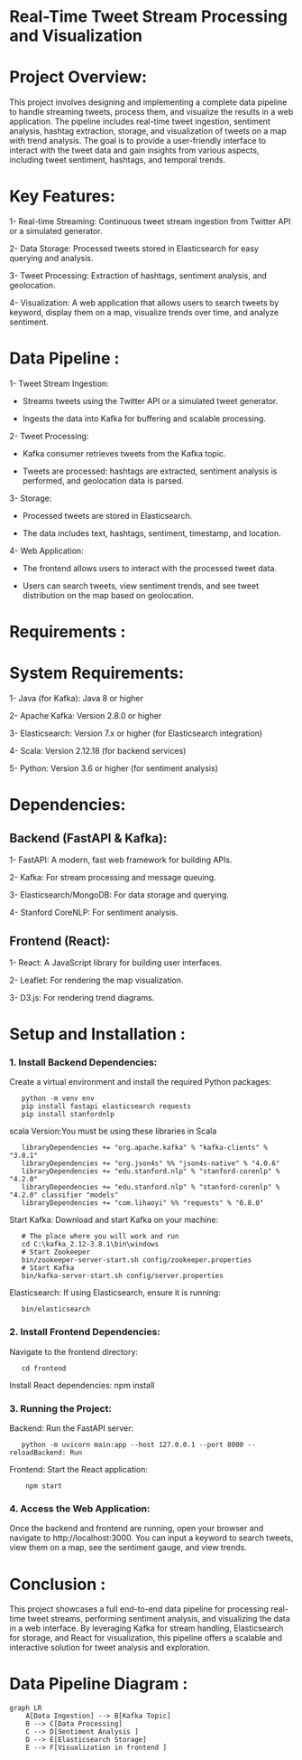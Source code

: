 # Real-Time Tweet Stream Processing and Visualization

# Project Overview:

This project involves designing and implementing a complete data pipeline to handle streaming tweets, process them, and visualize the results in a web application. The pipeline includes real-time tweet ingestion, sentiment analysis, hashtag extraction, storage, and visualization of tweets on a map with trend analysis. The goal is to provide a user-friendly interface to interact with the tweet data and gain insights from various aspects, including tweet sentiment, hashtags, and temporal trends.

# Key Features:

1- Real-time Streaming: Continuous tweet stream ingestion from Twitter API or a simulated generator.

2- Data Storage: Processed tweets stored in Elasticsearch for easy querying and analysis.

3- Tweet Processing: Extraction of hashtags, sentiment analysis, and geolocation.

4- Visualization: A web application that allows users to search tweets by keyword, display them on a map, visualize trends over time, and analyze sentiment.


# Data Pipeline :

1- Tweet Stream Ingestion:

  - Streams tweets using the Twitter API or a simulated tweet generator.

  - Ingests the data into Kafka for buffering and scalable processing.

2- Tweet Processing:

  - Kafka consumer retrieves tweets from the Kafka topic.
    
  - Tweets are processed: hashtags are extracted, sentiment analysis is performed, and geolocation data is parsed.

3- Storage:

  -  Processed tweets are stored in Elasticsearch.
    
  - The data includes text, hashtags, sentiment, timestamp, and location.

4- Web Application:

 - The frontend allows users to interact with the processed tweet data.
  
 - Users can search tweets, view sentiment trends, and see tweet distribution on the map based on geolocation.


# Requirements :

# System Requirements:

1- Java (for Kafka): Java 8 or higher

2- Apache Kafka: Version 2.8.0 or higher

3- Elasticsearch: Version 7.x or higher (for Elasticsearch integration)

4- Scala: Version 2.12.18 (for backend services)

5- Python: Version 3.6 or higher (for sentiment analysis)

# Dependencies:

## Backend (FastAPI & Kafka):

1- FastAPI: A modern, fast web framework for building APIs.

2- Kafka: For stream processing and message queuing.

3- Elasticsearch/MongoDB: For data storage and querying.

4- Stanford CoreNLP: For sentiment analysis.

## Frontend (React):

1- React: A JavaScript library for building user interfaces.

2- Leaflet: For rendering the map visualization.

3- D3.js: For rendering trend diagrams.


# Setup and Installation :

### 1. Install Backend Dependencies:

Create a virtual environment and install the required Python packages:
       
       python -m venv env
       pip install fastapi elasticsearch requests
       pip install stanfordnlp


scala Version:You must be using these libraries in Scala

       libraryDependencies += "org.apache.kafka" % "kafka-clients" % "3.8.1"
       libraryDependencies += "org.json4s" %% "json4s-native" % "4.0.6"
       libraryDependencies += "edu.stanford.nlp" % "stanford-corenlp" % "4.2.0"
       libraryDependencies += "edu.stanford.nlp" % "stanford-corenlp" % "4.2.0" classifier "models"
       libraryDependencies += "com.lihaoyi" %% "requests" % "0.8.0"




Start Kafka: Download and start Kafka on your machine:

       # The place where you will work and run
       cd C:\kafka_2.12-3.8.1\bin\windows 
       # Start Zookeeper 
       bin/zookeeper-server-start.sh config/zookeeper.properties
       # Start Kafka
       bin/kafka-server-start.sh config/server.properties


Elasticsearch: If using Elasticsearch, ensure it is running:

       bin/elasticsearch

### 2. Install Frontend Dependencies:

Navigate to the frontend directory:

       cd frontend


Install React dependencies:
       npm install


### 3. Running the Project:

Backend: Run the FastAPI server:

       python -m uvicorn main:app --host 127.0.0.1 --port 8000 --reloadBackend: Run


Frontend: Start the React application:

        npm start


### 4. Access the Web Application:

Once the backend and frontend are running, open your browser and navigate to http://localhost:3000. You can input a keyword to search tweets, view them on a map,
see the sentiment gauge, and view trends.


# Conclusion :

This project showcases a full end-to-end data pipeline for processing real-time tweet streams, performing sentiment analysis, and visualizing the data in a web interface. By leveraging Kafka for stream handling, Elasticsearch for storage, and React for visualization, this pipeline offers a scalable and interactive solution for tweet analysis and exploration.


# Data Pipeline Diagram :

```mermaid
graph LR
    A[Data Ingestion] --> B[Kafka Topic]
    B --> C[Data Processing]
    C --> D[Sentiment Analysis ]
    D --> E[Elasticsearch Storage]
    E --> F[Visualization in frontend ]






       


